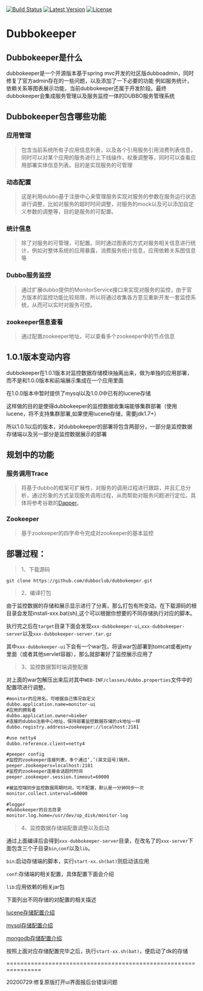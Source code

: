 [![Build Status](https://travis-ci.org/dubboclub/dubbokeeper.svg?branch=master)](https://travis-ci.org/dubboclub/dubbokeeper)
[![Latest Version](http://img.shields.io/badge/latest-1.0.1-brightgreen.svg)](https://github.com/dubboclub/dubbokeeper/releases/tag/dubbokeeper-1.0.1)
[![License](http://img.shields.io/badge/license-apache%202-brightgreen.svg)](https://github.com/dubboclub/dubbokeeper/blob/master/LICENSE)

# Dubbokeeper

## Dubbokeeper是什么
dubbokeeper是一个开源版本基于spring mvc开发的社区版dubboadmin，同时修复了官方admin存在的一些问题，以及添加了一下必要的功能
例如服务统计，依赖关系等图表展示功能，当前dubbokeeper还属于开发阶段。最终dubbokeeper会集成服务管理以及服务监控一体的DUBBO服务管理系统

## Dubbokeeper包含哪些功能
### 应用管理
> 包含当前系统所有子应用信息列表，以及各个引用服务引用消费列表信息，同时可以对某个应用的服务进行上下线操作，权重调整等，同时可以查看应用部署实体信息列表。目的是实现服务的可管理

### 动态配置
> 这是利用dubbo基于注册中心来管理服务实现对服务的参数在服务运行状态进行调整，比如对服务的超时时间调整，对服务的mock以及可以添加自定义参数的调整等，目的是服务的可配置。

### 统计信息
> 除了对服务的可管理，可配置。同时通过图表的方式对服务相关信息进行统计，例如对整体系统的应用暴露，消费服务统计信息，应用依赖关系图信息等

### Dubbo服务监控
> 通过扩展dubbo提供的MonitorService接口来实现对服务的监控，由于官方版本的监控功能比较局限，所以将通过收集各方意见重新开发一套监控系统，从而可以实时对服务可控。

### zookeeper信息查看
> 通过配置zookeeper地址，可以查看多个zookeeper中的节点信息

## 1.0.1版本变动内容

dubbokeeper在1.0.1版本对监控数据存储模块抽离出来，做为单独的应用部署，而不是和1.0.0版本和前端展示集成在一个应用里面

在1.0.0版本中暂时提供了mysql以及1.0.0中已有的lucene存储

这样做的目的是使得dubbokeeper的监控数据收集端能够集群部署（使用lucene，将不支持集群部署,如果使用lucene存储，需要jdk1.7+）

所以1.0.1以后的版本，对dubbokeeper的部署将包含两部分，一部分是监控数据存储端以及另一部分是监控数据展示的部署

## 规划中的功能

### 服务调用Trace
> 将基于dubbo的框架可扩展性，对服务的调用过程进行跟踪，并且汇总分析，通过形象的方式呈现服务调用过程，从而帮助对服务问题进行定位。具体将参考谷歌的[Dapper](https://github.com/sdcuike/DistributedTracingSystem/blob/master/dapper-2010-1.pdf
)。
### Zookeeper
> 基于zookeeper的四字命令完成对zookeeper的基本监控

## 部署过程：
> 1、下载源码

`git clone https://github.com/dubboclub/dubbokeeper.git `

> 2、编译打包

由于监控数据的存储和展示显示进行了分离，那么打包有所变动。在下载源码的根目录会发现install-xxx.bat(sh),这个可以根据你想要的不同存储执行对应的脚本。

执行完之后在`target`目录下面会发现`xxx-dubbokeeper-ui`,`xxx-dubbokeeper-server`以及`xxx-dubbokeeper-server.tar.gz`

其中`xxx-dubbokeeper-ui`下会有一个war包，将该war包部署到tomcat或者jetty里面（或者其他servlet容器），那么就部署好了监控展示应用了


> 3、监控数据暂时端调整配置

对上面的war包解压出来后对其中`WEB-INF/classes/dubbo.properties`文件中的配置项进行调整。

```xml
#monitor的应用名，可根据自己情况自定义
dubbo.application.name=monitor-ui
#应用的拥有者
dubbo.application.owner=bieber
#连接的dubbo注册中心地址，保持部署监控数据存储的zk地址一样
dubbo.registry.address=zookeeper://localhost:2181

#use netty4
dubbo.reference.client=netty4

#peeper config
#监控的zookeeper连接列表，多个通过‘,’(英文逗号)隔开。
peeper.zookeepers=localhost:2181
#监控的zookeeper连接会话超时时间
peeper.zookeeper.session.timeout=60000

#被监控端同步监控数据周期时间，可不配置，默认是一分钟同步一次
monitor.collect.interval=60000

#logger
#dubbokeeper的日志目录
monitor.log.home=/usr/dev/op_disk/monitor-log
```

> 4、监控数据存储端配置调整以及启动

通过上面编译后会得到`xxx-dubbokeeper-server`目录，在改名了的`xxx-server`下面包含三个子目录`bin`,`conf`以及`lib`。

`bin`:启动存储端的脚本，实行`start-xx.sh(bat)`则启动该应用<br>

`conf`:存储端的相关配置，具体配置下面会介绍<br>

`lib`:应用依赖的相关jar包<br>


下面列出不同存储的对配置的相关描述

[lucene存储配置介绍](doc/storage/lucene/doc.md)

[mysql存储配置介绍](doc/storage/mysql/doc.md)

[mongodb存储配置介绍](doc/storage/mongodb/doc.md)



按照上面对应存储配置完毕之后，执行`start-xx.sh(bat)`，便启动了dk的存储

================================================================

20200729:修复原版打开ui界面报后台错误问题


